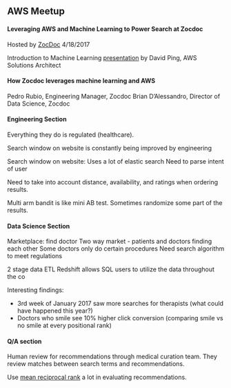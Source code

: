 ## AWS Meetup
#### Leveraging AWS and Machine Learning to Power Search at Zocdoc
Hosted by [ZocDoc](https://www.zocdoc.com/)
4/18/2017

Introduction to Machine Learning [presentation](https://s3.amazonaws.com/meetup-ml/Intro+to+ML.pdf) by David Ping, AWS Solutions Architect  

#### How Zocdoc leverages machine learning and AWS
Pedro Rubio, Engineering Manager, Zocdoc
Brian D’Alessandro, Director of Data Science, Zocdoc

#### Engineering Section  
Everything they do is regulated (healthcare).

Search window on website is constantly being improved by engineering

Search window on website:
Uses a lot of elastic search
Need to parse intent of user

Need to take into account distance, availability, and ratings when ordering results.

Multi arm bandit is like mini AB test.  Sometimes randomize some part of the results.

#### Data Science Section  
Marketplace: find doctor
Two way market - patients and doctors finding each other
Some doctors only do certain procedures
Need search algorithm to meet regulations

2 stage data ETL
Redshift allows SQL users to utilize the data throughout the co

Interesting findings:
* 3rd week of January 2017 saw more searches for therapists (what could have happened this year?)  
* Doctors who smile see 10% higher click conversion (comparing smile vs no smile at every positional rank)  

#### Q/A section
Human review for recommendations through medical curation team.  They review matches between search terms and recommendations.

Use [mean reciprocal rank](https://en.wikipedia.org/wiki/Mean_reciprocal_rank) a lot in evaluating recommendations.
